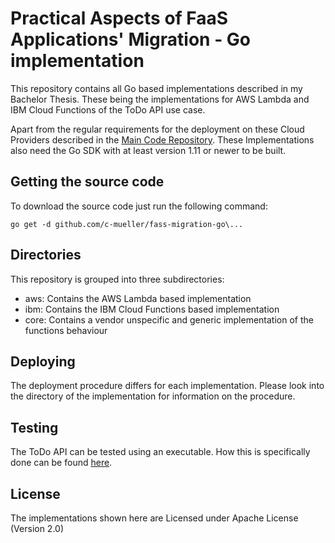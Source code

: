 # Practical Aspects of FaaS Applications' Migration - Go implementation

This repository contains all Go based implementations described in my Bachelor Thesis. These being the implementations for AWS Lambda and IBM Cloud Functions of the ToDo API use case. 

Apart from the regular requirements for the deployment on these Cloud Providers described in the [Main Code Repository](https://github.com/c-mueller/fass-migration). These Implementations also need the Go SDK with at least version 1.11 or newer to be built.

## Getting the source code

To download the source code just run the following command:
```
go get -d github.com/c-mueller/fass-migration-go\...
```

## Directories

This repository is grouped into three subdirectories:
- aws: Contains the AWS Lambda based implementation
- ibm: Contains the IBM Cloud Functions based implementation
- core: Contains a vendor unspecific and generic implementation of the functions behaviour

## Deploying

The deployment procedure differs for each implementation. Please look into the directory of the implementation for information on the procedure.

## Testing

The ToDo API can be tested using an executable. How this is specifically done can be found [here](https://github.com/c-mueller/faas-migration/tree/master/ToDo-API).

## License

The implementations shown here are Licensed under Apache License (Version 2.0)
